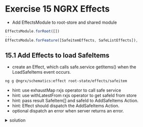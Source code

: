 # Exercise 15 NGRX Effects

- Add EffectsModule to root-store and shared module

```typescript
EffectsModule.forRoot([])
...
EffectsModule.forFeature([SafeitemEffects, SafeListEffects]),
```

## 15.1 Add Effects to load SafeItems

- create an Effect, which calls safe.service getItems() when the LoadSafeItems event occurs.

```bash
ng g @ngrx/schematics:effect root-state/effects/safeitem
```

- hint: use exhaustMap rxjs operator to call safe service
- hint: use withLatestFrom rxjs operator to get safeId from store
- hint: pass result SafeItem[] and safeId to AddSafeItems Action.
- hint: Effect should dispatch the AddSafeItems Action.
- optional dispatch an error when server returns an error.

<details><summary>solution </summary>

```typescript
import { selectSafeById } from "~shared/store/safe/selectors/safe-list.selector";
import { Injectable } from "@angular/core";
import { Actions, Effect, ofType } from "@ngrx/effects";
// There are multiple options how to import actions
// import { SafeItemActionTypes, LoadSafeItems, AddSafeItems } from '../actions/safe-item.actions';
import * as fromSafeItem from "../actions/safe-item.actions";
import {
  exhaustMap,
  catchError,
  map,
  withLatestFrom,
  filter,
  delay
} from "rxjs/operators";
import { SafeService } from "~core/services";
import { SafeItem, Safe } from "~core/model";
import { of } from "rxjs";
import { Store, select } from "@ngrx/store";
import { State } from "app/root-store/state";

@Injectable()
export class SafeitemEffects {
  constructor(
    private actions$: Actions,
    private safeService: SafeService,
    private store: Store<State>
  ) {}

  @Effect()
  loadItems$ = this.actions$.pipe(
    ofType(fromSafeItem.SafeItemActionTypes.LoadSafeItems),
    filter(
      (action: fromSafeItem.LoadSafeItems) =>
        !!action.payload && !!action.payload.safeId
    ),
    exhaustMap((action: fromSafeItem.LoadSafeItems) =>
      this.safeService.getItems(action.payload.safeId)
    ),
    catchError(err => of([])),
    // get safeId from store slice router
    withLatestFrom(
      this.store.pipe(
        select(selectSafeById),
        filter((safe: Safe) => !!safe && !!safe.id),
        map(safe => safe.id)
      )
    ),
    // catchError(err => of(new ErrorActon())),
    map(
      ([items, safeId]: [SafeItem[], string]) =>
        new fromSafeItem.AddSafeItems({ safeItems: items, safeId: safeId })
    )
  );
}
```

</details>
